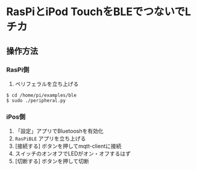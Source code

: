 # RasPiとiPod TouchをBLEでつないでLチカ

## 操作方法

### RasPi側

1. ペリフェラルを立ち上げる

  ```
  $ cd /home/pi/examples/ble
  $ sudo ./peripheral.py
  ```

### iPos側

1. 「設定」アプリでBluetooshを有効化
2. `RasPiBLE` アプリを立ち上げる
3. [接続する] ボタンを押してmqtt-clientに接続
4. スイッチのオンオフでLEDがオン・オフするはず
5. [切断する] ボタンを押して切断
